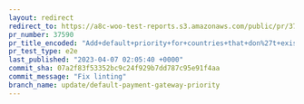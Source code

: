 ```yaml
---
layout: redirect
redirect_to: https://a8c-woo-test-reports.s3.amazonaws.com/public/pr/37590/e2e/index.html
pr_number: 37590
pr_title_encoded: "Add+default+priority+for+countries+that+don%27t+exist+in+payment+recommendation+map"
pr_test_type: e2e
last_published: "2023-04-07 02:05:40 +0000"
commit_sha: 07a2f83f53352bc9c24f929b7dd787c95e91f4aa
commit_message: "Fix linting"
branch_name: update/default-payment-gateway-priority
---
```

